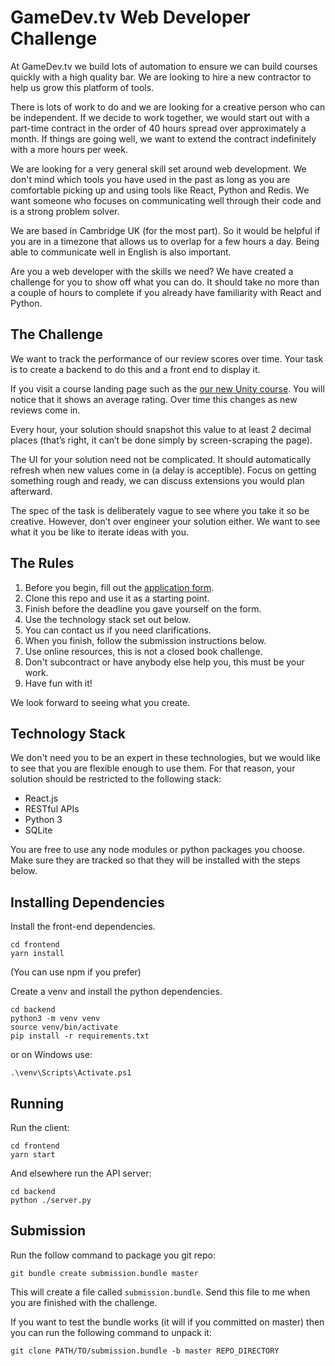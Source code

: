 # GameDev.tv Web Developer Challenge

At GameDev.tv we build lots of automation to ensure we can build courses quickly with a high quality bar. We are looking to hire a new contractor to help us grow this platform of tools.

There is lots of work to do and we are looking for a creative person who can be independent. If we decide to work together, we would start out with a part-time contract in the order of 40 hours spread over approximately a month. If things are going well, we want to extend the contract indefinitely with a more hours per week.

We are looking for a very general skill set around web development. We don't mind which tools you have used in the past as long as you are comfortable picking up and using tools like React, Python and Redis. We want someone who focuses on communicating well through their code and is a strong problem solver.

We are based in Cambridge UK (for the most part). So it would be helpful if you are in a timezone that allows us to overlap for a few hours a day. Being able to communicate well in English is also important.

Are you a web developer with the skills we need? We have created a challenge for you to show off what you can do. It should take no more than a couple of hours to complete if you already have familiarity with React and Python.

## The Challenge

We want to track the performance of our review scores over time. Your task is to create a backend to do this and a front end to display it.

If you visit a course landing page such as the [our new Unity course](https://www.udemy.com/unitycourse2/). You will notice that it shows an average rating. Over time this changes as new reviews come in.

Every hour, your solution should snapshot this value to at least 2 decimal places (that’s right, it can’t be done simply by screen-scraping the page).

The UI for your solution need not be complicated. It should automatically refresh when new values come in (a delay is acceptible). Focus on getting something rough and ready, we can discuss extensions you would plan afterward.

The spec of the task is deliberately vague to see where you take it so be creative. However, don’t over engineer your solution either. We want to see what it you be like to iterate ideas with you.

## The Rules

1. Before you begin, fill out the [application form](https://goo.gl/forms/xvMqt1Zq55obCmK52).
1. Clone this repo and use it as a starting point.
1. Finish before the deadline you gave yourself on the form.
1. Use the technology stack set out below.
1. You can contact us if you need clarifications.
1. When you finish, follow the submission instructions below.
1. Use online resources, this is not a closed book challenge.
1. Don't subcontract or have anybody else help you, this must be your work.
1. Have fun with it!

We look forward to seeing what you create.

## Technology Stack

We don't need you to be an expert in these technologies, but we would like to see that you are flexible enough to use them. For that reason, your solution should be restricted to the following stack:

+ React.js
+ RESTful APIs
+ Python 3
+ SQLite

You are free to use any node modules or python packages you choose. Make sure they are tracked so that they will be installed with the steps below.

## Installing Dependencies

Install the front-end dependencies.
```
cd frontend
yarn install
```
(You can use npm if you prefer)

Create a venv and install the python dependencies.
```
cd backend
python3 -m venv venv
source venv/bin/activate
pip install -r requirements.txt
```

or on Windows use:
```
.\venv\Scripts\Activate.ps1
```

## Running

Run the client:
```
cd frontend
yarn start
```

And elsewhere run the API server:
```
cd backend
python ./server.py
```

## Submission

Run the follow command to package you git repo:
```
git bundle create submission.bundle master
```

This will create a file called `submission.bundle`. Send this file to me when you are finished with the challenge.

If you want to test the bundle works (it will if you committed on master) then you can run the following command to unpack it:
```
git clone PATH/TO/submission.bundle -b master REPO_DIRECTORY
```